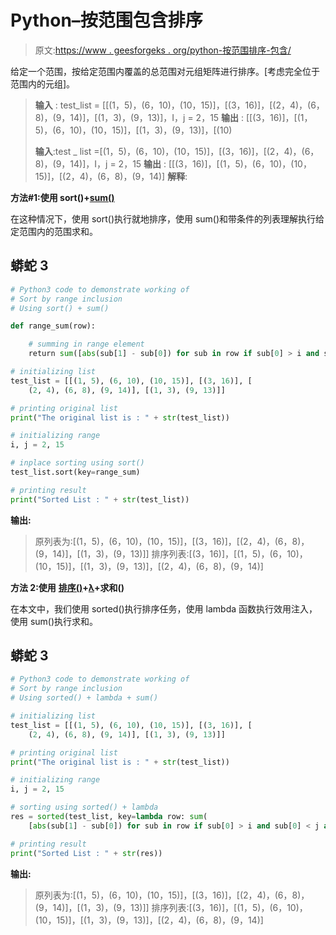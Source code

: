 # Python–按范围包含排序

> 原文:[https://www . geesforgeks . org/python-按范围排序-包含/](https://www.geeksforgeeks.org/python-sort-by-range-inclusion/)

给定一个范围，按给定范围内覆盖的总范围对元组矩阵进行排序。[考虑完全位于范围内的元组]。

> **输入** : test_list = [[(1，5)，(6，10)，(10，15)]，[(3，16)]，[(2，4)，(6，8)，(9，14)]，[(1，3)，(9，13)]，I，j = 2，15
> **输出** : [[(3，16)]，[(1，5)，(6，10)，(10，15)]，[(1，3)，(9，13)]，[(10)
> 
> **输入**:test _ list =[(1，5)，(6，10)，(10，15)]，[(3，16)]，[(2，4)，(6，8)，(9，14)]，I，j = 2，15
> **输出** : [[(3，16)]，[(1，5)，(6，10)，(10，15)]，[(2，4)，(6，8)，(9，14)]
> **解释**:

**方法#1:使用 sort()+**[**sum()**](https://www.geeksforgeeks.org/sum-function-python/)

在这种情况下，使用 sort()执行就地排序，使用 sum()和带条件的列表理解执行给定范围内的范围求和。

## 蟒蛇 3

```py
# Python3 code to demonstrate working of
# Sort by range inclusion
# Using sort() + sum()

def range_sum(row):

    # summing in range element
    return sum([abs(sub[1] - sub[0]) for sub in row if sub[0] > i and sub[0] < j and sub[1] > i and sub[1] < j])

# initializing list
test_list = [[(1, 5), (6, 10), (10, 15)], [(3, 16)], [
    (2, 4), (6, 8), (9, 14)], [(1, 3), (9, 13)]]

# printing original list
print("The original list is : " + str(test_list))

# initializing range
i, j = 2, 15

# inplace sorting using sort()
test_list.sort(key=range_sum)

# printing result
print("Sorted List : " + str(test_list))
```

**输出:**

> 原列表为:[(1，5)，(6，10)，(10，15)]，[(3，16)]，[(2，4)，(6，8)，(9，14)]，[(1，3)，(9，13)]]
> 排序列表:[(3，16)]，[(1，5)，(6，10)，(10，15)]，[(1，3)，(9，13)]，[(2，4)，(6，8)，(9，14)]

**方法 2:使用** [**排序()**](https://www.geeksforgeeks.org/sorted-function-python/)**+**[**λ**](https://www.geeksforgeeks.org/python-lambda-anonymous-functions-filter-map-reduce/)**+求和()**

在本文中，我们使用 sorted()执行排序任务，使用 lambda 函数执行效用注入，使用 sum()执行求和。

## 蟒蛇 3

```py
# Python3 code to demonstrate working of
# Sort by range inclusion
# Using sorted() + lambda + sum()

# initializing list
test_list = [[(1, 5), (6, 10), (10, 15)], [(3, 16)], [
    (2, 4), (6, 8), (9, 14)], [(1, 3), (9, 13)]]

# printing original list
print("The original list is : " + str(test_list))

# initializing range
i, j = 2, 15

# sorting using sorted() + lambda
res = sorted(test_list, key=lambda row: sum(
    [abs(sub[1] - sub[0]) for sub in row if sub[0] > i and sub[0] < j and sub[1] > i and sub[1] < j]))

# printing result
print("Sorted List : " + str(res))
```

**输出:**

> 原列表为:[(1，5)，(6，10)，(10，15)]，[(3，16)]，[(2，4)，(6，8)，(9，14)]，[(1，3)，(9，13)]]
> 排序列表:[(3，16)]，[(1，5)，(6，10)，(10，15)]，[(1，3)，(9，13)]，[(2，4)，(6，8)，(9，14)]